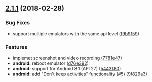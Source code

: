 <a name="2.1.1"></a>
## [2.1.1](https://github.com/NativeScript/mobile-devices-controller/compare/2.0.2...2.1.1) (2018-02-28)


### Bug Fixes

* support multiple emulators with the same api level ([f9b9159](https://github.com/NativeScript/mobile-devices-controller/commit/f9b9159))


### Features

* implemet screenshot and video recording ([7781e47](https://github.com/NativeScript/mobile-devices-controller/commit/7781e47))
* **android:** reboot emulator ([d76e392](https://github.com/NativeScript/mobile-devices-controller/commit/d76e392))
* **android:** support for Android 8.1 (API 27) ([5443180](https://github.com/NativeScript/mobile-devices-controller/commit/5443180))
* **android:** add "Don't keep activities" functionality ([#5](https://github.com/NativeScript/mobile-devices-controller/issues/5)) ([9f829a3](https://github.com/NativeScript/mobile-devices-controller/commit/9f829a3))


